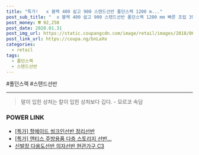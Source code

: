 ```yaml
--- 
title: "특가!   x 블랙 400 쉽고 900 스탠드선반 폴던스랙 1200 m..." 
post_sub_title: "  x 블랙 400 쉽고 900 스탠드선반 폴던스랙 1200 mm 빠른 조립 3단" 
post_money: ₩ 92,250 
post_date: 2020.01.31 
post_img_url: https://static.coupangcdn.com/image/retail/images/2018/06/28/20/4/ac9668c2-e5f5-4d29-8ac2-d108b84aa76e.jpg 
post_link_url: https://coupa.ng/bnLaXo 
categories: 
  - retail 
tags: 
  - 폴던스랙 
  - 스탠드선반 
--- 
```

  #폴던스랙 #스탠드선반 
<hr> 

> 말이 입힌 상처는 칼이 입힌 상처보다 깁다. - 모르코 속담 


### POWER LINK

* <a href="https://blog.naver.com/santokki14/221791527342" target="_blank">[특가] 할메이드 씽크인선반 정리선반</a>
* <a href="https://blog.naver.com/an0733/221788072466" target="_blank">[특가] 앤티스 주방용품 다층 스토리지 선반...</a>
* <a href="https://blog.naver.com/santokki14/221784414217" target="_blank">신발장 다용도선반 의자선반 현관가구 C3</a>
